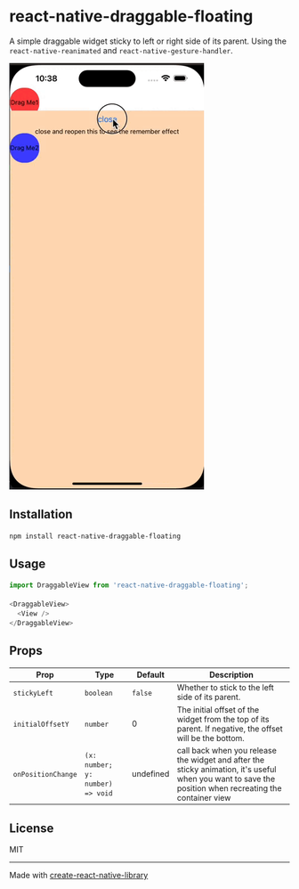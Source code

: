 # react-native-draggable-floating

A simple draggable widget sticky to left or right side of its parent. Using the `react-native-reanimated` and `react-native-gesture-handler`.  

![demo](./demo.gif)
## Installation

```sh
npm install react-native-draggable-floating
```

## Usage

```js
import DraggableView from 'react-native-draggable-floating';

<DraggableView>
  <View />
</DraggableView>
```

## Props


 Prop | Type | Default | Description 
 --- | --- | --- | ---
 `stickyLeft` | `boolean` | `false` | Whether to stick to the left side of its parent. 
`initialOffsetY` | `number` | 0 | The initial offset of the widget from the top of its parent. If negative, the offset will be the bottom. 
`onPositionChange` | `(x: number; y: number) => void` | undefined | call back when you release the widget and after the sticky animation, it's useful when you want to save the position when recreating the container view

## License

MIT

---

Made with [create-react-native-library](https://github.com/callstack/react-native-builder-bob)
